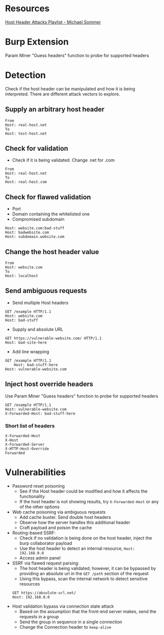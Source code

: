 # Resources
[Host Header Attacks Playlist - Michael Sommer](https://www.youtube.com/playlist?list=PL0W_QjMcqdSB6eYrOrzKsPSede42nWpN3)
# Burp Extension
Param Miner "Guess headers" function to probe for supported headers
# Detection
Check if the host header can be manipulated and how it is being interpreted.
There are different attack vectors to explore.
## Supply an arbitrary host header
```http
From
Host: real-host.net
To
Host: test-host.net
```
## Check for validation
- Check if it is being validated. Change .net for .com
```http
From
Host: real-host.net
To
Host: real-host.com
```
## Check for flawed validation
- Port
- Domain containing the whitelisted one
- Compromised subdomain
```http
Host: website.com:bad-stuff
Host: badwebsite.com
Host: subdomain.website.com
```
## Change the host header value
```http
From
Host: website.com
To
Host: localhost
```
## Send ambiguous requests
- Send multiple Host headers
```http
GET /example HTTP/1.1
Host: website.com
Host: bad-stuff
```
- Supply and absolute URL
```http
GET https://vulnerable-website.com/ HTTP/1.1
Host: bad-site-here
```
- Add line wrapping
```http
GET /example HTTP/1.1
    Host: bad-stuff-here
Host: vulnerable-website.com
```
## Inject host override headers
Use Param Miner "Guess headers" function to probe for supported headers
```http
GET /example HTTP/1.1
Host: vulnerable-website.com
X-Forwarded-Host: bad-stuff-here
```
### Short list of headers
```http
X-Forwarded-Host
X-Host
X-Forwarded-Server
X-HTTP-Host-Override
Forwarded
```
# Vulnerabilities
- Password reset poisoning
    - See if the Host header could be modified and how it affects the functionality
    - If the host header is not showing results, try `X-Forwarded-Host` or any of the other options
- Web cache poisoning via ambiguous requests
    - Add cache buster. Send double host headers
    - Observe how the server handles this additional header
    - Craft payload and poison the cache
- Routing-based SSRF:
    - Check if no validation is being done on the host header, inject the burp collaborator payload
    - Use the host header to detect an internal resource, `Host: 192.168.0.0`
    - Access admin panel
- SSRF via flawed request parsing:
    - The host header is being validated; however, it can be bypassed by providing an absolute url in the `GET /path` section of the request
    - Using this bypass, scan the internal network to detect sensitive resources
    ```http
    GET https://absolute-url.net/
    Host: 192.168.0.0
    ```
- Host validation bypass via connection state attack
    - Based on the assumption that the front-end server makes, send the requests in a group
    -  Send the group in sequence in a single connection
    - Change the Connection header to `keep-alive`
